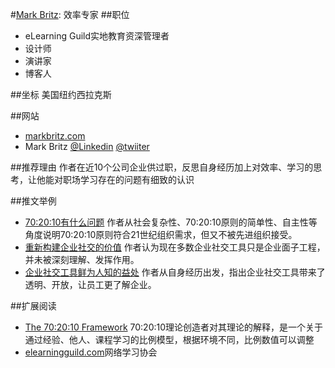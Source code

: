 #[Mark Britz](https://twitter.com/britz): 效率专家
##职位
* eLearning Guild实地教育资深管理者
* 设计师
* 演讲家
* 博客人

##坐标
美国纽约西拉克斯

##网站
* [markbritz.com](http://markbritz.com/)
* Mark Britz [@Linkedin](https://www.linkedin.com/in/markbritz) [@twiiter](https://twitter.com/britz)

##推荐理由
作者在近10个公司企业供过职，反思自身经历加上对效率、学习的思考，让他能对职场学习存在的问题有细致的认识

##推文举例
* [70:20:10有什么问题](http://markbritz.com/whats-the-problem-with-702010/)
作者从社会复杂性、70:20:10原则的简单性、自主性等角度说明70:20:10原则符合21世纪组织需求，但又不被先进组织接受。
* [重新构建企业社交的价值](http://markbritz.com/reframing-the-value-of-enterprise-social/)
作者认为现在多数企业社交工具只是企业面子工程，并未被深刻理解、发挥作用。
* [企业社交工具鲜为人知的益处](http://markbritz.com/a-lesser-known-benefit-of-enterprise-social-tools/) 
作者从自身经历出发，指出企业社交工具带来了透明、开放，让员工更了解企业。

##扩展阅读
* [The 70:20:10 Framework](http://www.slideshare.net/charlesjennings/the-702010-framework) 70:20:10理论创造者对其理论的解释，是一个关于通过经验、他人、课程学习的比例模型，根据环境不同，比例数值可以调整
* [elearningguild.com](http://www.elearningguild.com/)网络学习协会

